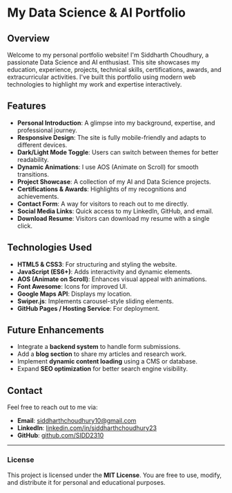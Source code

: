 # My Data Science & AI Portfolio

## Overview
Welcome to my personal portfolio website! I'm Siddharth Choudhury, a passionate Data Science and AI enthusiast. This site showcases my education, experience, projects, technical skills, certifications, awards, and extracurricular activities. I've built this portfolio using modern web technologies to highlight my work and expertise interactively.

## Features
- **Personal Introduction**: A glimpse into my background, expertise, and professional journey.
- **Responsive Design**: The site is fully mobile-friendly and adapts to different devices.
- **Dark/Light Mode Toggle**: Users can switch between themes for better readability.
- **Dynamic Animations**: I use AOS (Animate on Scroll) for smooth transitions.
- **Project Showcase**: A collection of my AI and Data Science projects.
- **Certifications & Awards**: Highlights of my recognitions and achievements.
- **Contact Form**: A way for visitors to reach out to me directly.
- **Social Media Links**: Quick access to my LinkedIn, GitHub, and email.
- **Download Resume**: Visitors can download my resume with a single click.

## Technologies Used
- **HTML5 & CSS3**: For structuring and styling the website.
- **JavaScript (ES6+)**: Adds interactivity and dynamic elements.
- **AOS (Animate on Scroll)**: Enhances visual appeal with animations.
- **Font Awesome**: Icons for improved UI.
- **Google Maps API**: Displays my location.
- **Swiper.js**: Implements carousel-style sliding elements.
- **GitHub Pages / Hosting Service**: For deployment.

## Future Enhancements
- Integrate a **backend system** to handle form submissions.
- Add a **blog section** to share my articles and research work.
- Implement **dynamic content loading** using a CMS or database.
- Expand **SEO optimization** for better search engine visibility.

## Contact
Feel free to reach out to me via:
- **Email**: siddharthchoudhury10@gmail.com
- **LinkedIn**: [linkedin.com/in/siddharthchoudhury23](https://www.linkedin.com/in/siddharthchoudhury23/)
- **GitHub**: [github.com/SIDD2310](https://github.com/SIDD2310)

---
### License
This project is licensed under the **MIT License**. You are free to use, modify, and distribute it for personal and educational purposes.

